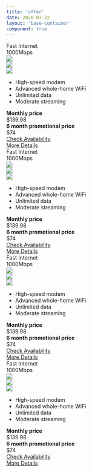 ```yaml
---
title: 'offer'
date: 2020-07-22
layout: 'base-container'
component: true
---
```


<div class="py-6">
    <div class="row gx-5 gx-md-6-6 gy-6">
        <div class="col-sm-6 col-lg-4 col-xl-3">
            <div class="offer offer-accented">
                <div class="offer-body">
                    <div class="offer-header">
                        <div class="offer-heading">Fast Internet</div>
                        <div class="offer-subheading font-weight-bold">1000Mbps</div>
                    </div>
                    <div class="offer-torso">
                        <div class="offer-icons">
                            <div class="row align-items-center justify-content-start gx-3">
                                <div class="col-auto">
                                    <div class="offer-icon">
                                        <img class="rounded-circle" src="https://dummyimage.com/54x54/b3b3b3/ffffff.png&text=icon" />
                                    </div>
                                </div>
                                <div class="col-auto">
                                    <div class="offer-icon">
                                        <img class="rounded-circle" src="https://dummyimage.com/54x54/b3b3b3/ffffff.png&text=icon" />
                                    </div>
                                </div>
                                <div class="col-auto">
                                    <div class="offer-icon">
                                        <img class="rounded-circle" src="https://dummyimage.com/54x54/b3b3b3/ffffff.png&text=icon" />
                                    </div>
                                </div>
                            </div>
                        </div>
                        <div class="offer-features">
                            <ul class="fa-ul list list-sm list-icon">
                                <li class="list-item">
                                    <span class="fa-li list-icon-asset">
                                        <i class="fas fa-check fa-sm"></i>
                                    </span>
                                    High-speed modem
                                </li>
                                <li class="list-item">
                                    <span class="fa-li list-icon-asset">
                                        <i class="fas fa-check fa-sm"></i>
                                    </span>
                                    Advanced whole-home WiFi
                                </li>
                                <li class="list-item">
                                    <span class="fa-li list-icon-asset">
                                        <i class="fas fa-check fa-sm"></i>
                                    </span>
                                    Unlimited data
                                </li>
                                <li class="list-item">
                                    <span class="fa-li list-icon-asset">
                                        <i class="fas fa-check fa-sm"></i>
                                    </span>
                                    Moderate streaming
                                </li>
                            </ul>    
                        </div>
                        <div class="offer-price offer-price-inactive">
                            <div>
                                <strong>Monthly price</strong>
                            </div>
                            <div class="text-decoration-line-through h5">$139.98</div>
                        </div>
                        <div class="offer-price">
                            <div>
                                <strong>6 month promotional price</strong>
                            </div>
                            <div class="xxx display-4 font-weight-bold">
                                $74
                            </div>
                        </div>
                    </div>
                    <div class="offer-footer">
                        <div class="mb-2">
                            <a class="btn btn-primary btn-block" href="">Check Availability</a>
                        </div>
                        <div>
                            <a class="btn btn-link btn-block" href="">More Details</a>
                        </div>
                    </div>
                </div>
            </div>
        </div>
        <div class="col-sm-6 col-lg-4 col-xl-3">
            <div class="offer offer-accented">
                <div class="offer-body">
                    <div class="offer-header">
                        <div class="offer-heading">Fast Internet</div>
                        <div class="offer-subheading font-weight-bold">1000Mbps</div>
                    </div>
                    <div class="offer-torso">
                        <div class="offer-icons">
                            <div class="row align-items-center justify-content-start gx-3">
                                <div class="col-auto">
                                    <div class="offer-icon">
                                        <img class="rounded-circle" src="https://dummyimage.com/54x54/b3b3b3/ffffff.png&text=icon" />
                                    </div>
                                </div>
                                <div class="col-auto">
                                    <div class="offer-icon">
                                        <img class="rounded-circle" src="https://dummyimage.com/54x54/b3b3b3/ffffff.png&text=icon" />
                                    </div>
                                </div>
                                <div class="col-auto">
                                    <div class="offer-icon">
                                        <img class="rounded-circle" src="https://dummyimage.com/54x54/b3b3b3/ffffff.png&text=icon" />
                                    </div>
                                </div>
                            </div>
                        </div>
                        <div class="offer-features">
                            <ul class="fa-ul list list-sm list-icon">
                                <li class="list-item">
                                    <span class="fa-li list-icon-asset">
                                        <i class="fas fa-check fa-sm"></i>
                                    </span>
                                    High-speed modem
                                </li>
                                <li class="list-item">
                                    <span class="fa-li list-icon-asset">
                                        <i class="fas fa-check fa-sm"></i>
                                    </span>
                                    Advanced whole-home WiFi
                                </li>
                                <li class="list-item">
                                    <span class="fa-li list-icon-asset">
                                        <i class="fas fa-check fa-sm"></i>
                                    </span>
                                    Unlimited data
                                </li>
                                <li class="list-item">
                                    <span class="fa-li list-icon-asset">
                                        <i class="fas fa-check fa-sm"></i>
                                    </span>
                                    Moderate streaming
                                </li>
                            </ul>    
                        </div>
                        <div class="offer-price offer-price-inactive">
                            <div>
                                <strong>Monthly price</strong>
                            </div>
                            <div class="text-decoration-line-through h5">$139.98</div>
                        </div>
                        <div class="offer-price">
                            <div>
                                <strong>6 month promotional price</strong>
                            </div>
                            <div class="xxx display-4 font-weight-bold">
                                $74
                            </div>
                        </div>
                    </div>
                    <div class="offer-footer">
                        <div class="mb-2">
                            <a class="btn btn-primary btn-block" href="">Check Availability</a>
                        </div>
                        <div>
                            <a class="btn btn-link btn-block" href="">More Details</a>
                        </div>
                    </div>
                </div>
            </div>
        </div>
        <div class="col-sm-6 col-lg-4 col-xl-3">
            <div class="offer offer-accented">
                <div class="offer-body">
                    <div class="offer-header">
                        <div class="offer-heading">Fast Internet</div>
                        <div class="offer-subheading font-weight-bold">1000Mbps</div>
                    </div>
                    <div class="offer-torso">
                        <div class="offer-icons">
                            <div class="row align-items-center justify-content-start gx-3">
                                <div class="col-auto">
                                    <div class="offer-icon">
                                        <img class="rounded-circle" src="https://dummyimage.com/54x54/b3b3b3/ffffff.png&text=icon" />
                                    </div>
                                </div>
                                <div class="col-auto">
                                    <div class="offer-icon">
                                        <img class="rounded-circle" src="https://dummyimage.com/54x54/b3b3b3/ffffff.png&text=icon" />
                                    </div>
                                </div>
                                <div class="col-auto">
                                    <div class="offer-icon">
                                        <img class="rounded-circle" src="https://dummyimage.com/54x54/b3b3b3/ffffff.png&text=icon" />
                                    </div>
                                </div>
                            </div>
                        </div>
                        <div class="offer-features">
                            <ul class="fa-ul list list-sm list-icon">
                                <li class="list-item">
                                    <span class="fa-li list-icon-asset">
                                        <i class="fas fa-check fa-sm"></i>
                                    </span>
                                    High-speed modem
                                </li>
                                <li class="list-item">
                                    <span class="fa-li list-icon-asset">
                                        <i class="fas fa-check fa-sm"></i>
                                    </span>
                                    Advanced whole-home WiFi
                                </li>
                                <li class="list-item">
                                    <span class="fa-li list-icon-asset">
                                        <i class="fas fa-check fa-sm"></i>
                                    </span>
                                    Unlimited data
                                </li>
                                <li class="list-item">
                                    <span class="fa-li list-icon-asset">
                                        <i class="fas fa-check fa-sm"></i>
                                    </span>
                                    Moderate streaming
                                </li>
                            </ul>    
                        </div>
                        <div class="offer-price offer-price-inactive">
                            <div>
                                <strong>Monthly price</strong>
                            </div>
                            <div class="text-decoration-line-through h5">$139.98</div>
                        </div>
                        <div class="offer-price">
                            <div>
                                <strong>6 month promotional price</strong>
                            </div>
                            <div class="xxx display-4 font-weight-bold">
                                $74
                            </div>
                        </div>
                    </div>
                    <div class="offer-footer">
                        <div class="mb-2">
                            <a class="btn btn-primary btn-block" href="">Check Availability</a>
                        </div>
                        <div>
                            <a class="btn btn-link btn-block" href="">More Details</a>
                        </div>
                    </div>
                </div>
            </div>
        </div>
        <div class="col-sm-6 col-lg-4 col-xl-3">
            <div class="offer offer-accented">
                <div class="offer-body">
                    <div class="offer-header">
                        <div class="offer-heading">Fast Internet</div>
                        <div class="offer-subheading font-weight-bold">1000Mbps</div>
                    </div>
                    <div class="offer-torso">
                        <div class="offer-icons">
                            <div class="row align-items-center justify-content-start gx-3">
                                <div class="col-auto">
                                    <div class="offer-icon">
                                        <img class="rounded-circle" src="https://dummyimage.com/54x54/b3b3b3/ffffff.png&text=icon" />
                                    </div>
                                </div>
                                <div class="col-auto">
                                    <div class="offer-icon">
                                        <img class="rounded-circle" src="https://dummyimage.com/54x54/b3b3b3/ffffff.png&text=icon" />
                                    </div>
                                </div>
                                <div class="col-auto">
                                    <div class="offer-icon">
                                        <img class="rounded-circle" src="https://dummyimage.com/54x54/b3b3b3/ffffff.png&text=icon" />
                                    </div>
                                </div>
                            </div>
                        </div>
                        <div class="offer-features">
                            <ul class="fa-ul list list-sm list-icon">
                                <li class="list-item">
                                    <span class="fa-li list-icon-asset">
                                        <i class="fas fa-check fa-sm"></i>
                                    </span>
                                    High-speed modem
                                </li>
                                <li class="list-item">
                                    <span class="fa-li list-icon-asset">
                                        <i class="fas fa-check fa-sm"></i>
                                    </span>
                                    Advanced whole-home WiFi
                                </li>
                                <li class="list-item">
                                    <span class="fa-li list-icon-asset">
                                        <i class="fas fa-check fa-sm"></i>
                                    </span>
                                    Unlimited data
                                </li>
                                <li class="list-item">
                                    <span class="fa-li list-icon-asset">
                                        <i class="fas fa-check fa-sm"></i>
                                    </span>
                                    Moderate streaming
                                </li>
                            </ul>    
                        </div>
                        <div class="offer-price offer-price-inactive">
                            <div>
                                <strong>Monthly price</strong>
                            </div>
                            <div class="text-decoration-line-through h5">$139.98</div>
                        </div>
                        <div class="offer-price">
                            <div>
                                <strong>6 month promotional price</strong>
                            </div>
                            <div class="xxx display-4 font-weight-bold">
                                $74
                            </div>
                        </div>
                    </div>
                    <div class="offer-footer">
                        <div class="mb-2">
                            <a class="btn btn-primary btn-block" href="">Check Availability</a>
                        </div>
                        <div>
                            <a class="btn btn-link btn-block" href="">More Details</a>
                        </div>
                    </div>
                </div>
            </div>
        </div>
    </div>
</div>

